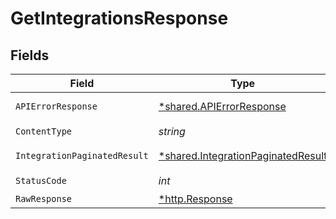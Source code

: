 # GetIntegrationsResponse


## Fields

| Field                                                                                   | Type                                                                                    | Required                                                                                | Description                                                                             |
| --------------------------------------------------------------------------------------- | --------------------------------------------------------------------------------------- | --------------------------------------------------------------------------------------- | --------------------------------------------------------------------------------------- |
| `APIErrorResponse`                                                                      | [*shared.APIErrorResponse](../../models/shared/apierrorresponse.md)                     | :heavy_minus_sign:                                                                      | Bad Request                                                                             |
| `ContentType`                                                                           | *string*                                                                                | :heavy_check_mark:                                                                      | N/A                                                                                     |
| `IntegrationPaginatedResult`                                                            | [*shared.IntegrationPaginatedResult](../../models/shared/integrationpaginatedresult.md) | :heavy_minus_sign:                                                                      | List of integrations                                                                    |
| `StatusCode`                                                                            | *int*                                                                                   | :heavy_check_mark:                                                                      | N/A                                                                                     |
| `RawResponse`                                                                           | [*http.Response](https://pkg.go.dev/net/http#Response)                                  | :heavy_minus_sign:                                                                      | N/A                                                                                     |